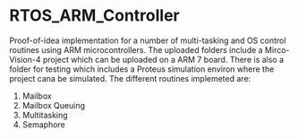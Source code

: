 # RTOS_ARM_Controller
Proof-of-idea implementation for a number of multi-tasking and OS control routines using ARM microcontrollers. The uploaded folders include a Mirco-Vision-4 project which can be uploaded on a ARM 7 board. There is also a folder for testing which includes a Proteus simulation environ where the project cana be simulated. The different routines implemeted are:

1. Mailbox
2. Mailbox Queuing
3. Multitasking
4. Semaphore
